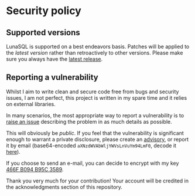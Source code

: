 # Security policy

## Supported versions

LunaSQL is supported on a best endeavors basis. Patches will be applied to the *latest version* rather than retroactively to other versions. Please make sure you always have the [latest release](https://github.com/myxcel/lunasql/releases/latest).

## Reporting a vulnerability

Whilst I aim to write clean and secure code free from bugs and security issues, I am not perfect, this project is written in my spare time and it relies on external libraries.

In many scenarios, the most appropriate way to report a vulnerability is to [raise an issue](https://github.com/myxcel/lunasql/issues/new/choose) describing the problem in as much details as possible.

This will obviously be *public*. If you feel that the vulnerability is significant enough to warrant a private disclosure, please create an [advisory](https://github.com/myxcel/lunasql/security/advisories/new), or report it by email (base64-encoded `aXNzdWVAbWljYWVsLnVuYm94LmF0`, decode it [here](https://it-tools.tech/base64-string-converter)).

If you choose to send an e-mail, you can decide to encrypt with my key [466F B094 B95C 3589](https://gist.githubusercontent.com/myxcel/8dc88878af2eea1d02e52ae55c694fc0/raw/myxcel-466FB094B95C3589.asc).

Thank you very much for your contribution! Your account will be credited in the acknowledgments section of this repository.
